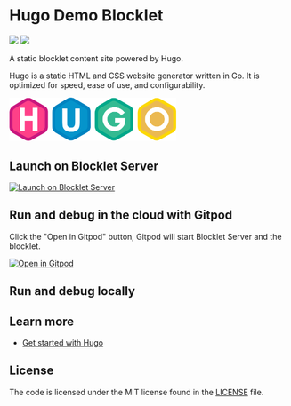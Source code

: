 # Hugo Demo Blocklet

![](https://github.com/arcblock/forge-webapp/workflows/build/badge.svg)
![](https://img.shields.io/badge/Powered%20By-ABT%20Node-yellowgreen)

A static blocklet content site powered by Hugo.

Hugo is a static HTML and CSS website generator written in Go. It is optimized for speed, ease of use, and configurability.

<img src="https://raw.githubusercontent.com/gohugoio/gohugoioTheme/master/static/images/hugo-logo-wide.svg?sanitize=true" alt="Hugo" width="300">

## Launch on Blocklet Server

[![Launch on Blocklet Server](https://assets.arcblock.io/icons/launch_on_blocklet_server.svg)](https://install.arcblock.io/?action=blocklet-install&meta_url=https%3A%2F%2Fgithub.com%2Fblocklet%2Fhugo-demo%2Freleases%2Fdownload%2Fv1.0.6%2Fblocklet.json)

## Run and debug in the cloud with Gitpod

Click the "Open in Gitpod" button, Gitpod will start Blocklet Server and the blocklet.

[![Open in Gitpod](https://gitpod.io/button/open-in-gitpod.svg)](https://gitpod.io/#https://github.com/blocklet/hugo-demo)

## Run and debug locally

## Learn more

- [Get started with Hugo](https://gohugo.io/getting-started/quick-start/)

## License

The code is licensed under the MIT license found in the
[LICENSE](LICENSE) file.
